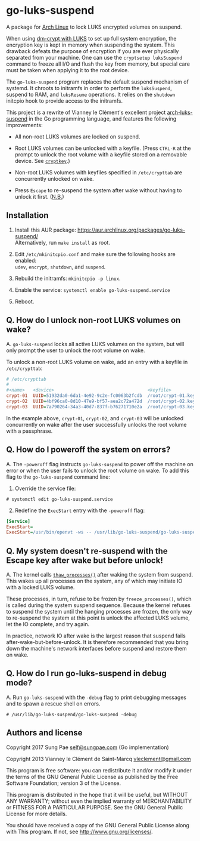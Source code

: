 go-luks-suspend
===============

A package for [Arch Linux][] to lock LUKS encrypted volumes on suspend.

When using [dm-crypt with LUKS][] to set up full system encryption, the
encryption key is kept in memory when suspending the system. This drawback
defeats the purpose of encryption if you are ever physically separated from
your machine. One can use the `cryptsetup luksSuspend` command to freeze all
I/O and flush the key from memory, but special care must be taken when
applying it to the root device.

The `go-luks-suspend` program replaces the default suspend mechanism of
systemd. It chroots to initramfs in order to perform the `luksSuspend`,
suspend to RAM, and `luksResume` operations. It relies on the `shutdown`
initcpio hook to provide access to the initramfs.

This project is a rewrite of Vianney le Clément's excellent project
[arch-luks-suspend][] in the Go programming language, and features the
following improvements:

- All non-root LUKS volumes are locked on suspend.

- Root LUKS volumes can be unlocked with a keyfile. (Press `CTRL-R` at the
  prompt to unlock the root volume with a keyfile stored on a removable
  device. See [`cryptkey`][cryptkey].)

- Non-root LUKS volumes with keyfiles specified in `/etc/crypttab` are
  concurrently unlocked on wake.

- Press `Escape` to re-suspend the system after wake without having to unlock
  it first. ([N.B.][escape])

[Arch Linux]: https://www.archlinux.org/
[dm-crypt with LUKS]: https://wiki.archlinux.org/index.php/Dm-crypt_with_LUKS
[arch-luks-suspend]: https://github.com/vianney/arch-luks-suspend
[cryptkey]: https://wiki.archlinux.org/index.php/Dm-crypt/System_configuration#cryptkey
[escape]: https://github.com/guns/go-luks-suspend#q-my-system-doesnt-re-suspend-with-the-escape-key-after-wake-but-before-unlock


Installation
------------

1. Install this AUR package: https://aur.archlinux.org/packages/go-luks-suspend/<br>
   Alternatively, run `make install` as root.

2. Edit `/etc/mkinitcpio.conf` and make sure the following hooks are enabled:<br>
   `udev`, `encrypt`, `shutdown`, and `suspend`.

3. Rebuild the initramfs: `mkinitcpio -p linux`.

4. Enable the service: `systemctl enable go-luks-suspend.service`

5. Reboot.


Q. How do I unlock non-root LUKS volumes on wake?
-------------------------------------------------

A. `go-luks-suspend` locks all active LUKS volumes on the system, but will
only prompt the user to unlock the root volume on wake.

To unlock a non-root LUKS volume on wake, add an entry with a keyfile in
`/etc/crypttab`:

```ini
# /etc/crypttab
#
#<name>   <device>                                   <keyfile>           <options>
crypt-01  UUID=51932da0-6da1-4e92-9c2e-fc0063b2fcdb  /root/crypt-01.key  luks
crypt-02  UUID=4bf96ca0-8d10-47e9-bf57-aea2c72a472d  /root/crypt-02.key  luks
crypt-03  UUID=7a790264-34a3-40d7-837f-b76271710e2a  /root/crypt-03.key  luks
```

In the example above, `crypt-01`, `crypt-02`, and `crypt-03` will be unlocked
concurrently on wake after the user successfully unlocks the root volume with
a passphrase.


Q. How do I poweroff the system on errors?
------------------------------------------

A. The `-poweroff` flag instructs `go-luks-suspend` to power off the machine
on error or when the user fails to unlock the root volume on wake. To add this
flag to the `go-luks-suspend` command line:

1. Override the service file:

```
# systemctl edit go-luks-suspend.service
```

2. Redefine the `ExecStart` entry with the `-poweroff` flag:

```ini
[Service]
ExecStart=
ExecStart=/usr/bin/openvt -ws -- /usr/lib/go-luks-suspend/go-luks-suspend -poweroff
```


Q. My system doesn't re-suspend with the Escape key after wake but before unlock!
---------------------------------------------------------------------------------

A. The kernel calls [`thaw_processes()`][thaw] after waking the system from
suspend. This wakes up all processes on the system, any of which may initiate
IO with a locked LUKS volume.

These processes, in turn, refuse to be frozen by `freeze_processes()`, which
is called during the system suspend sequence. Because the kernel refuses to
suspend the system until the hanging processes are frozen, the only way to
re-suspend the system at this point is unlock the affected LUKS volume, let
the IO complete, and try again.

In practice, network IO after wake is the largest reason that suspend fails
after-wake-but-before-unlock. It is therefore recommended that you bring down
the machine's network interfaces before suspend and restore them on wake.

[thaw]: https://git.kernel.org/pub/scm/linux/kernel/git/torvalds/linux.git/tree/Documentation/power/freezing-of-tasks.txt


Q. How do I run go-luks-suspend in debug mode?
----------------------------------------------

A. Run `go-luks-suspend` with the `-debug` flag to print debugging messages
and to spawn a rescue shell on errors.

```
# /usr/lib/go-luks-suspend/go-luks-suspend -debug
```


Authors and license
-------------------

Copyright 2017 Sung Pae <self@sungpae.com> (Go implementation)

Copyright 2013 Vianney le Clément de Saint-Marcq <vleclement@gmail.com>

This program is free software: you can redistribute it and/or modify
it under the terms of the GNU General Public License as published by
the Free Software Foundation; version 3 of the License.

This program is distributed in the hope that it will be useful,
but WITHOUT ANY WARRANTY; without even the implied warranty of
MERCHANTABILITY or FITNESS FOR A PARTICULAR PURPOSE.  See the
GNU General Public License for more details.

You should have received a copy of the GNU General Public License
along with This program.  If not, see <http://www.gnu.org/licenses/>.
